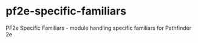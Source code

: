# pf2e-specific-familiars
PF2e Specific Familiars - module handling specific familiars for Pathfinder 2e
